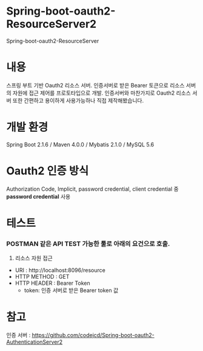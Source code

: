 # Spring-boot-oauth2-ResourceServer2
Spring-boot-oauth2-ResourceServer

# 내용
스프링 부트 기반 Oauth2 리소스 서버.
인증서버로 받은 Bearer 토큰으로 리소스 서버의 자원에 접근 제어를 프로토타입으로 개발.
인증서버와 마찬가지로 Oauth2 리소스 서버 또한 간편하고 용이하게 사용가능하나 직접 제작해봤습니다.

# 개발 환경
Spring Boot 2.1.6 / Maven 4.0.0 / Mybatis 2.1.0 / MySQL 5.6

# Oauth2 인증 방식 
Authorization Code, Implicit, password credential, client credential 중 __password credential__ 사용

# 테스트
### POSTMAN 같은 API TEST 가능한 툴로 아래의 요건으로 호출.
1. 리소스 자원 접근 
* URI :  http://localhost:8096/resource
* HTTP METHOD : GET
* HTTP HEADER : Bearer Token
  * token: 인증 서버로 받은 Bearer token 값

# 참고 
인증 서버 : https://github.com/codejcd/Spring-boot-oauth2-AuthenticationServer2
